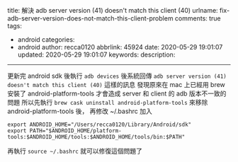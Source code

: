 title: 解決 adb server version (41) doesn't match this client (40)
urlname: fix-adb-server-version-does-not-match-this-client-problem
comments: true
tags:
  - android
categories:
  - android
author: recca0120
abbrlink: 45924
date: 2020-05-29 19:01:07
updated: 2020-05-29 19:01:07
keywords:
description:
---

更新完 android sdk 後執行 `adb devices` 後系統回傳 `adb server version (41) doesn't match this client (40)` 這樣的訊息
發現原來在 mac 上已經用 brew 安裝了 android-platform-tools 才會造成 server 和 client 的 adb 版本不一致的問題
所以先執行 `brew cask uninstall android-platform-tools` 來移除 android-platform-tools 後，
再修改 ~/.bashrc 加入

```env
export ANDROID_HOME="/Users/recca0120/Library/Android/sdk"
export PATH="$ANDROID_HOME/platform-tools:$ANDROID_HOME/tools:$ANDROID_HOME/tools/bin:$PATH"
```

再執行 `source ~/.bashrc` 就可以修復這個問題了

